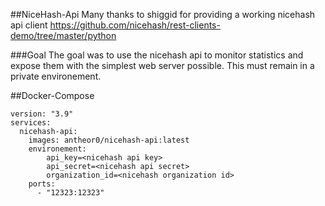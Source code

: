 ##NiceHash-Api
Many thanks to shiggid for providing a working nicehash api client https://github.com/nicehash/rest-clients-demo/tree/master/python

###Goal
The goal was to use the nicehash api to monitor statistics and expose them with the simplest web server possible.
This must remain in a private environement.

##Docker-Compose

```docker-compose
version: "3.9"
services:
  nicehash-api:
    images: antheor0/nicehash-api:latest
    environement:
        api_key=<nicehash api key>
        api_secret=<nicehash api secret>
        organization_id=<nicehash organization id>
    ports:
      - "12323:12323"
```
